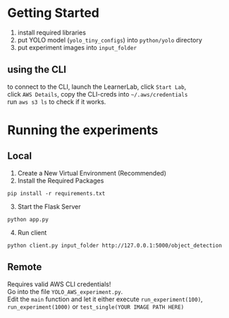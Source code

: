 # Getting Started
1. install required libraries
2. put YOLO model (`yolo_tiny_configs`) into `python/yolo` directory
3. put experiment images into `input_folder`


## using the CLI
to connect to the CLI, launch the LearnerLab, click `Start Lab`,  
click `AWS Details`, copy the CLI-creds into `~/.aws/credentials`   
run `aws s3 ls` to check if it works.

# Running the experiments
## Local
1.  Create a New Virtual Environment (Recommended)
2. Install the Required Packages
```
pip install -r requirements.txt
```
3. Start the Flask Server
```
python app.py
```
4. Run client
```
python client.py input_folder http://127.0.0.1:5000/object_detection
```
## Remote
Requires valid AWS CLI credentials!  
Go into the file `YOLO_AWS_experiment.py`.  
Edit the `main` function and let it either execute 
`run_experiment(100)`, `run_experiment(1000)` or `test_single(YOUR IMAGE PATH HERE)`  